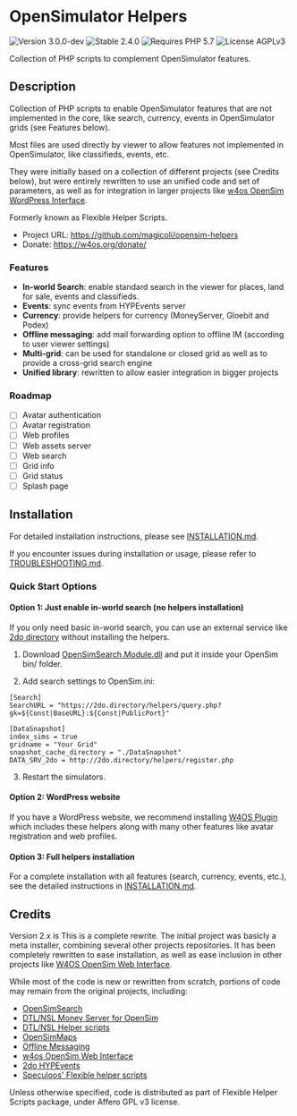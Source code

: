 # OpenSimulator Helpers

![Version 3.0.0-dev](https://badgen.net/badge/Version/3.0.0-dev/blue)
![Stable 2.4.0](https://badgen.net/badge/Stable/2.4.0/green)
![Requires PHP 5.7](https://badgen.net/badge/PHP/5.7/7884bf)
![License AGPLv3](https://badgen.net/badge/License/AGPLv3/552b55)

Collection of PHP scripts to complement OpenSimulator features.

## Description

Collection of PHP scripts to enable OpenSimulator features that are not implemented in the core, like search, currency, events in OpenSimulator grids (see Features below).

Most files are used directly by viewer to allow features not implemented in OpenSimulator, like classifieds, events, etc.

They were initially based on a collection of different projects (see Credits below), but were entirely rewritten to use an unified code and set of parameters, as well as for integration in larger projects like [w4os OpenSim WordPress Interface](https://w4os.org/).

Formerly known as Flexible Helper Scripts.

- Project URL: <https://github.com/magicoli/opensim-helpers>
- Donate: <https://w4os.org/donate/>

### Features

- **In-world Search**: enable standard search in the viewer for places, land for sale, events and classifieds.
- **Events**: sync events from HYPEvents server
- **Currency**: provide helpers for currency (MoneyServer, Gloebit and Podex)
- **Offline messaging**: add mail forwarding option to offline IM (according to user viewer settings)
- **Multi-grid**: can be used for standalone or closed grid as well as to provide a cross-grid search engine
- **Unified library**: rewritten to allow easier integration in bigger projects

### Roadmap

- [ ] Avatar authentication
- [ ] Avatar registration
- [ ] Web profiles
- [ ] Web assets server
- [ ] Web search
- [ ] Grid info
- [ ] Grid status
- [ ] Splash page

## Installation

For detailed installation instructions, please see [INSTALLATION.md](INSTALLATION.md).

If you encounter issues during installation or usage, please refer to [TROUBLESHOOTING.md](TROUBLESHOOTING.md).

### Quick Start Options

#### Option 1: Just enable in-world search (no helpers installation)

If you only need basic in-world search, you can use an external service like [2do directory](http://2do.directory/) without installing the helpers.

1. Download [OpenSimSearch.Module.dll](https://github.com/magicoli/opensim-helpers/tree/master/bin) and put it inside your OpenSim bin/ folder.

2. Add search settings to OpenSim.ini:
  ```
  [Search]
  SearchURL = "https://2do.directory/helpers/query.php?gk=${Const|BaseURL}:${Const|PublicPort}"

  [DataSnapshot]
  index_sims = true
  gridname = "Your Grid"
  snapshot_cache_directory = "./DataSnapshot"
  DATA_SRV_2do = http://2do.directory/helpers/register.php
  ```

3. Restart the simulators.

#### Option 2: WordPress website

If you have a WordPress website, we recommend installing [W4OS Plugin](https://w4os.org/) which includes these helpers along with many other features like avatar registration and web profiles.

#### Option 3: Full helpers installation

For a complete installation with all features (search, currency, events, etc.), see the detailed instructions in [INSTALLATION.md](INSTALLATION.md).

## Credits

Version 2.x is This is a complete rewrite. The initial project was basicly a meta installer, combining several other projects repositories. It has been completely rewritten to ease installation, as well as ease inclusion in other projects like [W4OS OpenSim Web Interface](https://w4os.org/).

While most of the code is new or rewritten from scratch, portions of code may remain from the original projects, including:

- [OpenSimSearch](https://github.com/kcozens/OpenSimSearch)
- [DTL/NSL Money Server for OpenSim](http://www.nsl.tuis.ac.jp/xoops/modules/xpwiki/?OpenSim%2FMoneyServer)
- [DTL/NSL Helper scripts](http://www.nsl.tuis.ac.jp/xoops/modules/xpwiki/?OpenSim%2FMoneyServer%2FHelper%20Script)
- [OpenSimMaps](https://github.com/hawddamor/opensimmaps)
- [Offline Messaging](http://opensimulator.org/wiki/Offline_Messaging)
- [w4os OpenSim Web Interface](https://w4os.org/)
- [2do HYPEvents](https://2do.directory)
- [Speculoos' Flexible helper scripts](https://github.com/magicoli/opensim-helpers)

Unless otherwise specified, code is distributed as part of Flexible Helper Scripts package, under Affero GPL v3 license.
